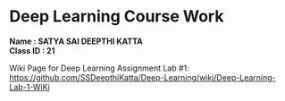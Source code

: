 # Deep Learning Course Work   
**Name : SATYA SAI DEEPTHI KATTA**  
**Class ID : 21**  

Wiki Page for Deep Learning Assignment Lab #1: https://github.com/SSDeepthiKatta/Deep-Learning/wiki/Deep-Learning-Lab-1-WiKi   
